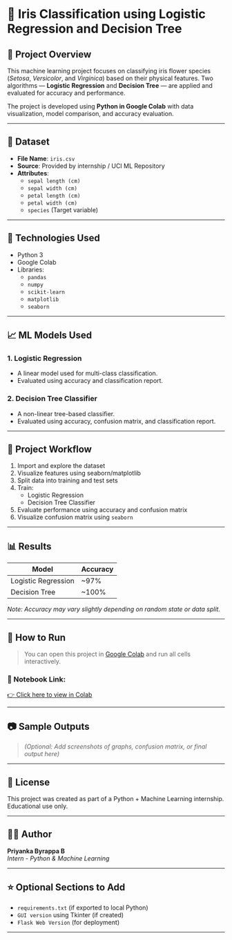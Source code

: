 # 🌸 Iris Classification using Logistic Regression and Decision Tree

## 📌 Project Overview

This machine learning project focuses on classifying iris flower species (*Setosa*, *Versicolor*, and *Virginica*) based on their physical features. Two algorithms — **Logistic Regression** and **Decision Tree** — are applied and evaluated for accuracy and performance.

The project is developed using **Python in Google Colab** with data visualization, model comparison, and accuracy evaluation.

---

## 📁 Dataset

- **File Name**: `iris.csv`  
- **Source**: Provided by internship / UCI ML Repository  
- **Attributes**:
  - `sepal length (cm)`
  - `sepal width (cm)`
  - `petal length (cm)`
  - `petal width (cm)`
  - `species` (Target variable)

---

## 🔧 Technologies Used

- Python 3
- Google Colab
- Libraries:
  - `pandas`
  - `numpy`
  - `scikit-learn`
  - `matplotlib`
  - `seaborn`

---

## 📈 ML Models Used

### 1. Logistic Regression
- A linear model used for multi-class classification.
- Evaluated using accuracy and classification report.

### 2. Decision Tree Classifier
- A non-linear tree-based classifier.
- Evaluated using accuracy, confusion matrix, and classification report.

---

## 🚀 Project Workflow

1. Import and explore the dataset
2. Visualize features using seaborn/matplotlib
3. Split data into training and test sets
4. Train:
   - Logistic Regression
   - Decision Tree Classifier
5. Evaluate performance using accuracy and confusion matrix
6. Visualize confusion matrix using `seaborn`

---

## 📊 Results

| Model              | Accuracy |
|-------------------|----------|
| Logistic Regression | ~97%    |
| Decision Tree       | ~100%   |

*Note: Accuracy may vary slightly depending on random state or data split.*

---

## 📌 How to Run

> You can open this project in [Google Colab](https://colab.research.google.com) and run all cells interactively.

### 🔗 Notebook Link:
[👉 Click here to view in Colab](#) <!-- (Replace # with actual Colab link) -->

---

## 📷 Sample Outputs

> *(Optional: Add screenshots of graphs, confusion matrix, or final output here)*

---

## 🧾 License

This project was created as part of a Python + Machine Learning internship. Educational use only.

---

## 🙋‍♀️ Author

**Priyanka Byrappa B**  
*Intern - Python & Machine Learning*

---

## ⭐ Optional Sections to Add

- `requirements.txt` (if exported to local Python)
- `GUI version` using Tkinter (if created)
- `Flask Web Version` (for deployment)

---

